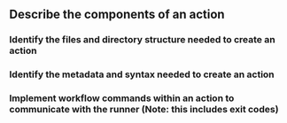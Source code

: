 ## Describe the components of an action

### Identify the files and directory structure needed to create an action



### Identify the metadata and syntax needed to create an action



### Implement workflow commands within an action to communicate with the runner (Note: this includes exit codes)
